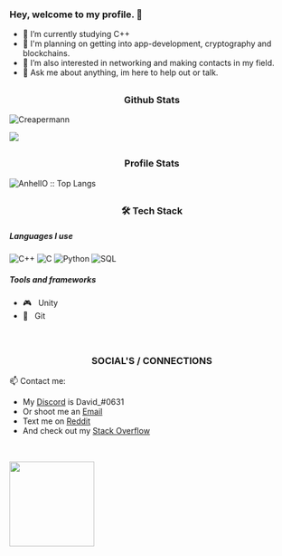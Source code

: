 ### <p align="left">Hey, welcome to my profile. 👋</p>

- 🔭 I’m currently studying C++
- 🤔 I'm planning on getting into app-development, cryptography and blockchains.
- 👯 I’m also interested in networking and making contacts in my field.
- 💬 Ask me about anything, im here to help out or talk.

##

<h3 align="center">Github Stats</h3>
<p align="left"> <img src="https://komarev.com/ghpvc/?username=Creapermann" alt="Creapermann" /> </p>
<img src="https://github-readme-stats.vercel.app/api?username=Creapermann&show_icons=true&title_color=fff&icon_color=79ff97&text_color=9f9f9f&bg_color=151515"/>
<br>

##
<h3 align="center">Profile Stats</h3>
<p align="left"><img src="https://github-readme-stats.vercel.app/api/top-langs/?username=Creapermann&langs_count=10&theme=tokyonight&layout=compact" alt="AnhellO :: Top Langs" /></p>

## <h3 align="center">🛠 Tech Stack</h3>

##### Languages I use

![C++](https://img.shields.io/badge/-C++-000000?style=flat&logo=c%2B%2B)
![C](https://img.shields.io/badge/-C-000000?style=flat&logo=c)
![Python](https://img.shields.io/badge/-Python-000000?style=flat&logo=python)
![SQL](https://img.shields.io/badge/-SQL-000000?style=flat&logo=postgresql)

##### Tools and frameworks
- 🎮 &nbsp; Unity
- 🔧 &nbsp; Git

<br>

## <h3 align="center">SOCIAL'S / CONNECTIONS</h3>

📫 Contact me:
- My [Discord](https://discord.com) is David_#0631
- Or shoot me an [Email](mailto:prtnprvtmail@protonmail.com)
- Text me on [Reddit](https://www.reddit.com/user/Creapermann)
- And check out my [Stack Overflow](https://stackoverflow.com/users/12347089/creapermann)

##

<br>
<img src="https://i.giphy.com/media/KzJkzjggfGN5Py6nkT/200.webp" width="150" align="left">
